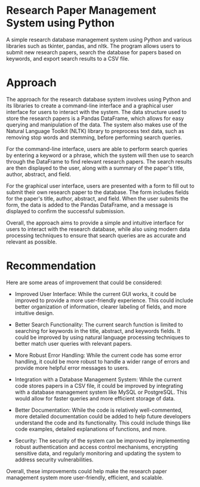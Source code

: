 # Research Paper Management System using Python
A simple research database management system using Python and various libraries such as tkinter, pandas, and nltk. The program allows users to submit new research papers, search the database for papers based on keywords, and export search results to a CSV file. 

# Approach
The approach for the research database system involves using Python and its libraries to create a command-line interface and a graphical user interface for users to interact with the system. The data structure used to store the research papers is a Pandas DataFrame, which allows for easy querying and manipulation of the data. The system also makes use of the Natural Language Toolkit (NLTK) library to preprocess text data, such as removing stop words and stemming, before performing search queries.

For the command-line interface, users are able to perform search queries by entering a keyword or a phrase, which the system will then use to search through the DataFrame to find relevant research papers. The search results are then displayed to the user, along with a summary of the paper's title, author, abstract, and field.

For the graphical user interface, users are presented with a form to fill out to submit their own research paper to the database. The form includes fields for the paper's title, author, abstract, and field. When the user submits the form, the data is added to the Pandas DataFrame, and a message is displayed to confirm the successful submission.

Overall, the approach aims to provide a simple and intuitive interface for users to interact with the research database, while also using modern data processing techniques to ensure that search queries are as accurate and relevant as possible.


# Recommendation
Here are some areas of improvement that could be considered:

- Improved User Interface: While the current GUI works, it could be improved to provide a more user-friendly experience. This could include better organization of information, clearer labeling of fields, and more intuitive design.

- Better Search Functionality: The current search function is limited to searching for keywords in the title, abstract, and keywords fields. It could be improved by using natural language processing techniques to better match user queries with relevant papers.

- More Robust Error Handling: While the current code has some error handling, it could be more robust to handle a wider range of errors and provide more helpful error messages to users.

- Integration with a Database Management System: While the current code stores papers in a CSV file, it could be improved by integrating with a database management system like MySQL or PostgreSQL. This would allow for faster queries and more efficient storage of data.

- Better Documentation: While the code is relatively well-commented, more detailed documentation could be added to help future developers understand the code and its functionality. This could include things like code examples, detailed explanations of functions, and more.

- Security: The security of the system can be improved by implementing robust authentication and access control mechanisms, encrypting sensitive data, and regularly monitoring and updating the system to address security vulnerabilities.

Overall, these improvements could help make the research paper management system more user-friendly, efficient, and scalable.
